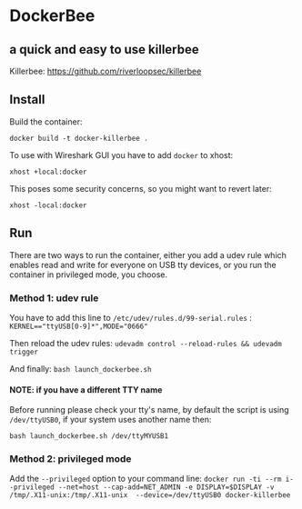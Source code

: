 
# DockerBee
## a quick and easy to use killerbee

Killerbee:
https://github.com/riverloopsec/killerbee

## Install

Build the container:

`docker build -t docker-killerbee .`

To use with Wireshark GUI you have to add `docker` to xhost:

`xhost +local:docker`

This poses some security concerns, so you might want to revert later:

`xhost -local:docker`

## Run

There are two ways to run the container, either you add a udev rule which enables read and write for everyone on USB tty devices, or you run the container in privileged mode, you choose.

### Method 1: udev rule
You have to add this line to `/etc/udev/rules.d/99-serial.rules` :
```KERNEL=="ttyUSB[0-9]*",MODE="0666"```

Then reload the udev rules:
```udevadm control --reload-rules && udevadm trigger```

And finally:
```bash launch_dockerbee.sh``` 

#### NOTE: if you have a different TTY name
Before running please check your tty's name, by default the script is using `/dev/ttyUSB0`, if your system uses another name then:

`bash launch_dockerbee.sh /dev/ttyMYUSB1`

### Method 2: privileged mode
Add the `--privileged` option to your command line:
`docker run -ti --rm i--privileged --net=host --cap-add=NET_ADMIN -e DISPLAY=$DISPLAY -v /tmp/.X11-unix:/tmp/.X11-unix  --device=/dev/ttyUSB0 docker-killerbee`

